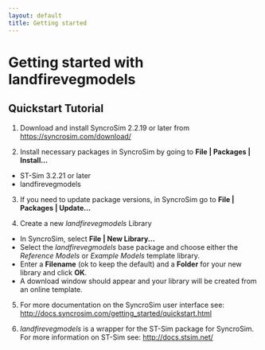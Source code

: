 ```yaml
---
layout: default
title: Getting started
---
```


# Getting started with **landfirevegmodels**

## Quickstart Tutorial

1. Download and install SyncroSim 2.2.19 or later from https://syncrosim.com/download/

2. Install necessary packages in SyncroSim by going to **File \| Packages \| Install...**
  * ST-Sim 3.2.21 or later
  * landfirevegmodels

3. If you need to update package versions, in SyncroSim go to **File \| Packages \| Update...**

4. Create a new *landfirevegmodels* Library
* In SyncroSim, select **File \| New Library...**
* Select the *landfirevegmodels* base package and choose either the *Reference Models* or *Example Models* template library.
* Enter a **Filename** (ok to keep the default) and a **Folder** for your new library and click **OK**.
* A download window should appear and your library will be created from an online template.

5. For more documentation on the SyncroSim user interface see: http://docs.syncrosim.com/getting_started/quickstart.html

6. *landfirevegmodels* is a wrapper for the ST-Sim package for SyncroSim. For more information on ST-Sim see: http://docs.stsim.net/
